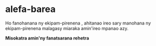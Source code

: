 # alefa-barea
Ho fanohanana ny ekipam-pirenena , ahitanao ireo sary manohana ny ekipam-pirenena malagasy miaraka amin'ireo mpanao azy.

**Misokatra amin'ny fanatsarana rehetra**
